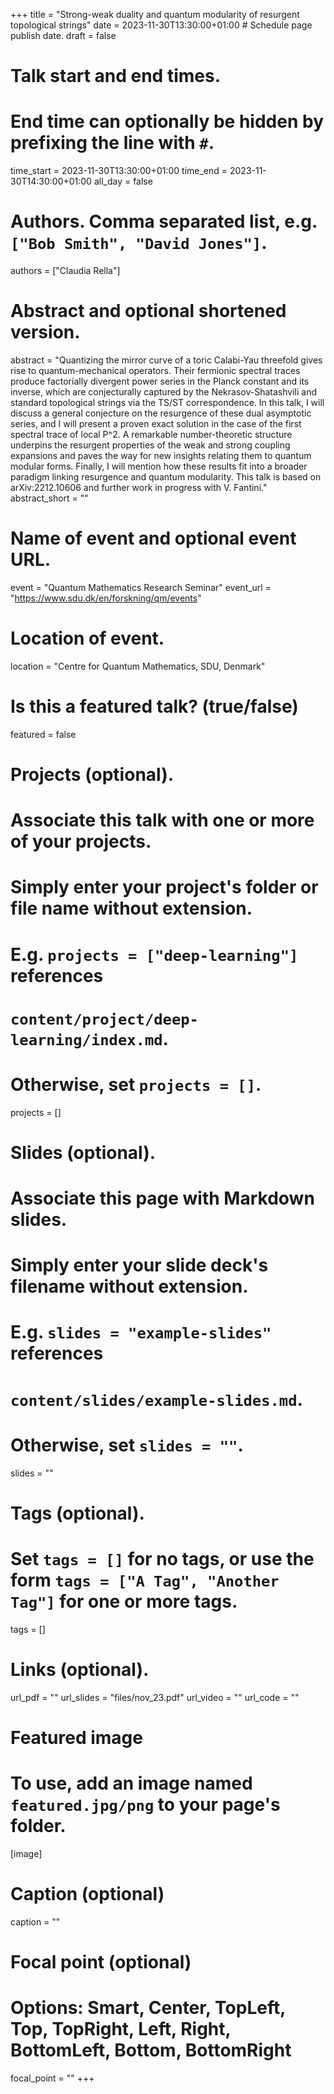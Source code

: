+++
title = "Strong-weak duality and quantum modularity of resurgent topological strings"
date = 2023-11-30T13:30:00+01:00  # Schedule page publish date.
draft = false

# Talk start and end times.
#   End time can optionally be hidden by prefixing the line with `#`.
time_start = 2023-11-30T13:30:00+01:00
time_end = 2023-11-30T14:30:00+01:00
all_day = false

# Authors. Comma separated list, e.g. `["Bob Smith", "David Jones"]`.
authors = ["Claudia Rella"]

# Abstract and optional shortened version.
abstract = "Quantizing the mirror curve of a toric Calabi-Yau threefold gives rise to quantum-mechanical operators. Their fermionic spectral traces produce factorially divergent power series in the Planck constant and its inverse, which are conjecturally captured by the Nekrasov-Shatashvili and standard topological strings via the TS/ST correspondence. In this talk, I will discuss a general conjecture on the resurgence of these dual asymptotic series, and I will present a proven exact solution in the case of the first spectral trace of local P^2. A remarkable number-theoretic structure underpins the resurgent properties of the weak and strong coupling expansions and paves the way for new insights relating them to quantum modular forms. Finally, I will mention how these results fit into a broader paradigm linking resurgence and quantum modularity. This talk is based on arXiv:2212.10606 and further work in progress with V. Fantini."
abstract_short = ""

# Name of event and optional event URL.
event = "Quantum Mathematics Research Seminar"
event_url = "https://www.sdu.dk/en/forskning/qm/events"

# Location of event.
location = "Centre for Quantum Mathematics, SDU, Denmark"

# Is this a featured talk? (true/false)
featured = false

# Projects (optional).
#   Associate this talk with one or more of your projects.
#   Simply enter your project's folder or file name without extension.
#   E.g. `projects = ["deep-learning"]` references 
#   `content/project/deep-learning/index.md`.
#   Otherwise, set `projects = []`.
projects = []

# Slides (optional).
#   Associate this page with Markdown slides.
#   Simply enter your slide deck's filename without extension.
#   E.g. `slides = "example-slides"` references 
#   `content/slides/example-slides.md`.
#   Otherwise, set `slides = ""`.
slides = ""

# Tags (optional).
#   Set `tags = []` for no tags, or use the form `tags = ["A Tag", "Another Tag"]` for one or more tags.
tags = []

# Links (optional).
url_pdf = ""
url_slides = "files/nov_23.pdf"
url_video = ""
url_code = ""

# Featured image
# To use, add an image named `featured.jpg/png` to your page's folder. 
[image]
  # Caption (optional)
  caption = ""

  # Focal point (optional)
  # Options: Smart, Center, TopLeft, Top, TopRight, Left, Right, BottomLeft, Bottom, BottomRight
  focal_point = ""
+++
